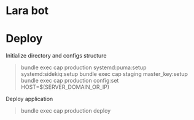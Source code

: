 # Lara bot


# Deploy

Initialize directory and configs structure

> bundle exec cap production systemd:puma:setup systemd:sidekiq:setup 
> bundle exec cap staging master_key:setup
> bundle exec cap production config:set HOST=$(SERVER_DOMAIN_OR_IP)

Deploy application

> bundle exec cap production deploy
